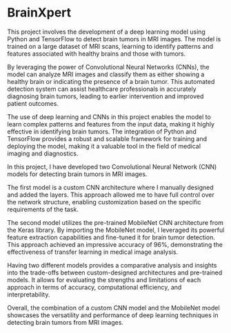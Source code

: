# BrainXpert
This project involves the development of a deep learning model using Python and TensorFlow to detect brain tumors in MRI images. The model is trained on a large dataset of MRI scans, learning to identify patterns and features associated with healthy brains and those with tumors.

By leveraging the power of Convolutional Neural Networks (CNNs), the model can analyze MRI images and classify them as either showing a healthy brain or indicating the presence of a brain tumor. This automated detection system can assist healthcare professionals in accurately diagnosing brain tumors, leading to earlier intervention and improved patient outcomes.

The use of deep learning and CNNs in this project enables the model to learn complex patterns and features from the input data, making it highly effective in identifying brain tumors. The integration of Python and TensorFlow provides a robust and scalable framework for training and deploying the model, making it a valuable tool in the field of medical imaging and diagnostics.

In this project, I have developed two Convolutional Neural Network (CNN) models for detecting brain tumors in MRI images.

The first model is a custom CNN architecture where I manually designed and added the layers. This approach allowed me to have full control over the network structure, enabling customization based on the specific requirements of the task.

The second model utilizes the pre-trained MobileNet CNN architecture from the Keras library. By importing the MobileNet model, I leveraged its powerful feature extraction capabilities and fine-tuned it for brain tumor detection. This approach achieved an impressive accuracy of 96%, demonstrating the effectiveness of transfer learning in medical image analysis.

Having two different models provides a comparative analysis and insights into the trade-offs between custom-designed architectures and pre-trained models. It allows for evaluating the strengths and limitations of each approach in terms of accuracy, computational efficiency, and interpretability.

Overall, the combination of a custom CNN model and the MobileNet model showcases the versatility and performance of deep learning techniques in detecting brain tumors from MRI images.
